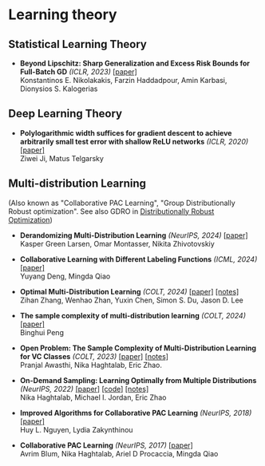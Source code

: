 # Learning theory

## Statistical Learning Theory

+ **Beyond Lipschitz: Sharp Generalization and Excess Risk Bounds for Full-Batch GD** *(ICLR, 2023)* [[paper]](https://arxiv.org/abs/2204.12446)  
  Konstantinos E. Nikolakakis, Farzin Haddadpour, Amin Karbasi, Dionysios S. Kalogerias

## Deep Learning Theory

+ **Polylogarithmic width suffices for gradient descent to achieve arbitrarily small test error with shallow ReLU networks** *(ICLR, 2020)* [[paper]](https://arxiv.org/abs/1909.12292)  
  Ziwei Ji, Matus Telgarsky

## Multi-distribution Learning

(Also known as "Collaborative PAC Learning", "Group Distributionally Robust optimization". See also GDRO in [Distributionally Robust Optimization](optimization.md#distributionally-robust-optimization))

+ **Derandomizing Multi-Distribution Learning** *(NeurIPS, 2024)* [[paper]](https://arxiv.org/abs/2409.17567)  
  Kasper Green Larsen, Omar Montasser, Nikita Zhivotovskiy

+ **Collaborative Learning with Different Labeling Functions** *(ICML, 2024)* [[paper]](https://arxiv.org/abs/2402.10445)  
  Yuyang Deng, Mingda Qiao

+ **Optimal Multi-Distribution Learning** *(COLT, 2024)* [[paper]](https://arxiv.org/abs/2312.05134) [[notes]](https://github.com/RaphelWei/ml_reading/issues/3)  
  Zihan Zhang, Wenhao Zhan, Yuxin Chen, Simon S. Du, Jason D. Lee

+ **The sample complexity of multi-distribution learning** *(COLT, 2024)* [[paper]](https://arxiv.org/abs/2312.04027)  
  Binghui Peng

+ **Open Problem: The Sample Complexity of Multi-Distribution
Learning for VC Classes** *(COLT, 2023)* [[paper]](https://arxiv.org/abs/2307.12135) [[notes]](https://github.com/RaphelWei/ml_reading/issues/2)  
  Pranjal Awasthi, Nika Haghtalab, Eric Zhao.

+ **On-Demand Sampling: Learning Optimally from Multiple Distributions** *(NeurIPS, 2022)* [[paper]](https://arxiv.org/abs/2210.12529) [[code]](https://github.com/ericzhao28/multidistributionlearning) [[notes]](https://github.com/RaphelWei/ml_reading/issues/1)  
  Nika Haghtalab, Michael I. Jordan, Eric Zhao

+ **Improved Algorithms for Collaborative PAC Learning** *(NeurIPS, 2018)* [[paper]](https://arxiv.org/abs/1805.08356)  
  Huy L. Nguyen, Lydia Zakynthinou

+ **Collaborative PAC Learning** *(NeurIPS, 2017)* [[paper]](https://papers.nips.cc/paper_files/paper/2017/hash/186a157b2992e7daed3677ce8e9fe40f-Abstract.html)  
  Avrim Blum, Nika Haghtalab, Ariel D Procaccia, Mingda Qiao

